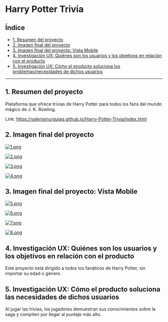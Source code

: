 # Harry Potter Trivia

## Índice

* [1. Resumen del proyecto](#2-resumen-del-proyecto)
* [2. Imagen final del proyecto](#2-imagen-final-del-proyecto)
* [3. Imagen final del proyecto: Vista Mobile](#7-imagen-final-del-proyecto-vista-mobile)
* [4. Investigación UX: Quiénes son los usuarios y los objetivos en relación con el producto](#2-investigación-ux-quiénes-son-los-usuarios-y-los-objetivos-en-relación-con-el-producto)
* [5. Investigación UX: Cómo el producto soluciona los problemas/necesidades de dichos usuarios](#4-investigación-ux-cómo-el-producto-soluciona-los-problemasnecesidades-de-dichos-usuarios)

***

## 1. Resumen del proyecto

Plataforma que ofrece trivias de Harry Potter para todos los fans del mundo mágico de J. K. Rowling. 

Link: https://valeriamurguiag.github.io/Harry-Potter-Trivia/index.html


## 2. Imagen final del proyecto 
[![1.png](https://i.postimg.cc/8cZwdw2T/1.png)](https://postimg.cc/sGZpsPfL)


[![2.png](https://i.postimg.cc/qqDX6qKR/2.png)](https://postimg.cc/bSb2Kz3c)


[![3.png](https://i.postimg.cc/LsktBNPG/3.png)](https://postimg.cc/WD3qsmX7)


[![4.png](https://i.postimg.cc/fT3YgwXc/4.png)](https://postimg.cc/mtscPWmk)


## 3. Imagen final del proyecto: Vista Mobile

[![5.png](https://i.postimg.cc/jq8SnPDc/5.png)](https://postimg.cc/mhHs0cN1)


[![6.png](https://i.postimg.cc/85zVTXmS/6.png)](https://postimg.cc/7CdRVVRs)


[![7.png](https://i.postimg.cc/7PCZ7bSy/7.png)](https://postimg.cc/RqBmxSPP)

[![8.png](https://i.postimg.cc/GhG37NM7/8.png)](https://postimg.cc/N5GwLNvm)


## 4. Investigación UX: Quiénes son los usuarios y los objetivos en relación con el producto

Este proyecto está dirigido a todos los fanáticos de Harry Potter, sin importar su edad o género.

## 5. Investigación UX: Cómo el producto soluciona las necesidades de dichos usuarios

Al jugar las trivias, los jugadores demuestran sus conocimientos sobre la saga y compiten por llegar al puntaje más alto.



